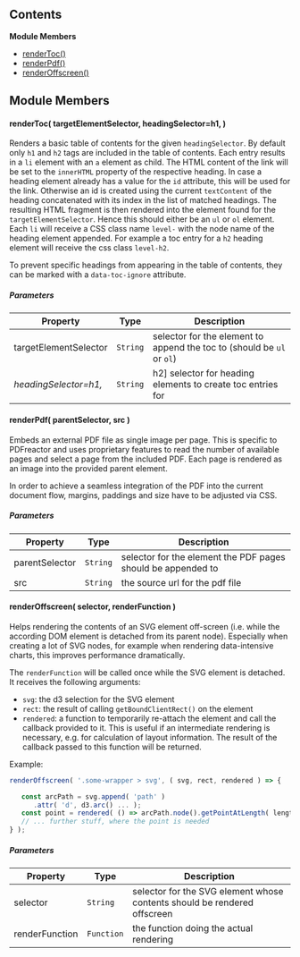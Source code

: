 

## Contents

**Module Members**

- [renderToc()](#renderToc)
- [renderPdf()](#renderPdf)
- [renderOffscreen()](#renderOffscreen)

## Module Members

#### <a id="renderToc"></a>renderToc( targetElementSelector, headingSelector=h1, )

Renders a basic table of contents for the given `headingSelector`. By default only `h1` and `h2` tags are included
in the table of contents. Each entry results in a `li` element with an `a` element as child. The HTML content of the
link will be set to the `innerHTML` property of the respective heading.
In case a heading element already has a value for the `id` attribute, this will be used for the link. Otherwise an
id is created using the current `textContent` of the heading concatenated with its index in the list of matched
headings. The resulting HTML fragment is then rendered into the element found for the `targetElementSelector`. Hence
this should either be an `ul` or `ol` element.
Each `li` will receive a CSS class name `level-` with the node name of the heading element appended. For example a
toc entry for a `h2` heading element will receive the css class `level-h2`.

To prevent specific headings from appearing in the table of contents, they can be marked with a `data-toc-ignore`
attribute.

##### Parameters

| Property | Type | Description |
| -------- | ---- | ----------- |
| targetElementSelector | `String` |  selector for the element to append the toc to (should be `ul` or `ol`) |
| _headingSelector=h1,_ | `String` |  h2]    selector for heading elements to create toc entries for |

#### <a id="renderPdf"></a>renderPdf( parentSelector, src )

Embeds an external PDF file as single image per page. This is specific to PDFreactor and uses proprietary features to
read the number of available pages and select a page from the included PDF. Each page is rendered as an image into
the provided parent element. 

In order to achieve a seamless integration of the PDF into the current document flow, margins, paddings and size have
to be adjusted via CSS.

##### Parameters

| Property | Type | Description |
| -------- | ---- | ----------- |
| parentSelector | `String` |  selector for the element the PDF pages should be appended to |
| src | `String` |  the source url for the pdf file |

#### <a id="renderOffscreen"></a>renderOffscreen( selector, renderFunction )

Helps rendering the contents of an SVG element off-screen (i.e. while the according DOM element is detached from its
parent node). Especially when creating a lot of SVG nodes, for example when rendering data-intensive charts, this 
improves performance dramatically.

The `renderFunction` will be called once while the SVG element is detached. It receives the following arguments:
- `svg`: the d3 selection for the SVG element
- `rect`: the result of calling `getBoundClientRect()` on the element
- `rendered`: a function to temporarily re-attach the element and call the callback provided to it. This is useful
  if an intermediate rendering is necessary, e.g. for calculation of layout information. The result of the callback
  passed to this function will be returned.

Example:
```js
renderOffscreen( '.some-wrapper > svg', ( svg, rect, rendered ) => {

   const arcPath = svg.append( 'path' )
      .attr( 'd', d3.arc() ... );
   const point = rendered( () => arcPath.node().getPointAtLength( length ) );
   // ... further stuff, where the point is needed
} );
```

##### Parameters

| Property | Type | Description |
| -------- | ---- | ----------- |
| selector | `String` |  selector for the SVG element whose contents should be rendered offscreen |
| renderFunction | `Function` |  the function doing the actual rendering |
